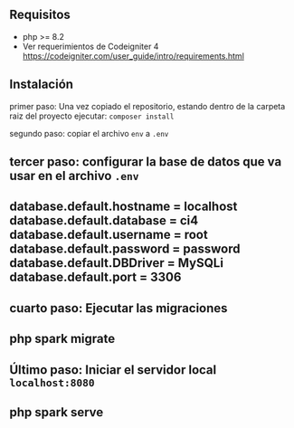 ## Requisitos
- php >= 8.2 
- Ver requerimientos de Codeigniter 4 https://codeigniter.com/user_guide/intro/requirements.html


## Instalación

primer paso:
Una vez copiado el repositorio, estando dentro de la carpeta raiz del proyecto ejecutar:
`composer install`

segundo paso:
copiar el archivo `env` a `.env`

tercer paso:
configurar la base de datos que va usar en el archivo `.env`
---
database.default.hostname = localhost
database.default.database = ci4
database.default.username = root
database.default.password = password
database.default.DBDriver = MySQLi
database.default.port = 3306
---

cuarto paso:
Ejecutar las migraciones
---
php spark migrate
---

Último paso:
Iniciar el servidor local `localhost:8080`
---
php spark serve
---
